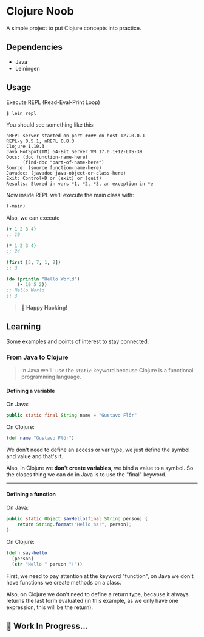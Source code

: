 # Clojure Noob

A simple project to put Clojure concepts into practice.

## Dependencies

- Java
- Leiningen

## Usage

Execute REPL (Read-Eval-Print Loop)

```sh
$ lein repl
```

You should see something like this:

```text
nREPL server started on port #### on host 127.0.0.1
REPL-y 0.5.1, nREPL 0.8.3
Clojure 1.10.3
Java HotSpot(TM) 64-Bit Server VM 17.0.1+12-LTS-39
Docs: (doc function-name-here)
      (find-doc "part-of-name-here")
Source: (source function-name-here)
Javadoc: (javadoc java-object-or-class-here)
Exit: Control+D or (exit) or (quit)
Results: Stored in vars *1, *2, *3, an exception in *e
```

Now inside REPL we'll execute the main class with:

```clojure
(-main)
```

Also, we can execute

```clojure
(+ 1 2 3 4)
;; 10

(* 1 2 3 4)
;; 24

(first [3, 7, 1, 2])
;; 3

(do (println "Hello World")
    (- 10 5 2))
;; Hello World
;; 3
```

> **💫 Happy Hacking!**
 
## Learning

Some examples and points of interest to stay connected.

### From Java to Clojure

> In Java we'll' use the `static` keyword because Clojure is a functional programming language.

#### Defining a variable

On Java:

```java
public static final String name = "Gustavo Flôr"
```

On Clojure:

```clojure
(def name "Gustavo Flôr")
```

We don't need to define an access or var type, we just define the symbol and value and that's it.

Also, in Clojure we **don't create variables**, we bind a value to a symbol. So the closes thing we can do in Java is to use the "final" keyword.

---

#### Defining a function

On Java:

```java
public static Object sayHello(final String person) {
    return String.format("Hello %s!", person);    
}
```

On Clojure:

```clojure
(defn say-hello 
  [person] 
  (str "Hello " person "!"))
```

First, we need to pay attention at the keyword "function", on Java we don't have functions we create methods on a class.

Also, on Clojure we don't need to define a return type, because it always returns the last form evaluated (in this example, as we only have one expression, this will be the return).

## 🚧 Work In Progress...

